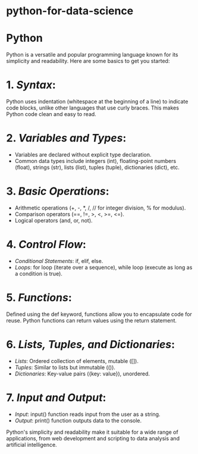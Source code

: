 # python-for-data-science
# Python
Python is a versatile and popular programming language known for its simplicity and readability. Here are some basics to get you started:

# 1. *Syntax*:
 Python uses indentation (whitespace at the beginning of a line) to indicate code blocks, unlike other languages that use curly braces. This makes Python code clean and easy to read.

# 2. *Variables and Types*:
   - Variables are declared without explicit type declaration.
   - Common data types include integers (int), floating-point numbers (float), strings (str), lists (list), tuples (tuple), dictionaries (dict), etc.

# 3. *Basic Operations*:
   - Arithmetic operations (+, -, *, /, // for integer division, % for modulus).
   - Comparison operators (==, !=, >, <, >=, <=).
   - Logical operators (and, or, not).

# 4. *Control Flow*:
   - *Conditional Statements*: if, elif, else.
   - *Loops*: for loop (iterate over a sequence), while loop (execute as long as a condition is true).

# 5. *Functions*: 
Defined using the def keyword, functions allow you to encapsulate code for reuse. Python functions can return values using the return statement.

# 6. *Lists, Tuples, and Dictionaries*:
   - *Lists*: Ordered collection of elements, mutable ([]).
   - *Tuples*: Similar to lists but immutable (()).
   - *Dictionaries*: Key-value pairs ({key: value}), unordered.

# 7. *Input and Output*: 
   - *Input*: input() function reads input from the user as a string.
   - *Output*: print() function outputs data to the console.

Python's simplicity and readability make it suitable for a wide range of applications, from web development and scripting to data analysis and artificial intelligence.
